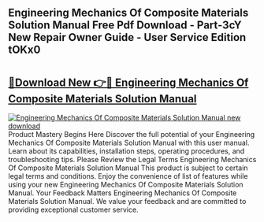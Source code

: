 ## Engineering Mechanics Of Composite Materials Solution Manual Free Pdf Download - Part-3cY New Repair Owner Guide - User Service Edition tOKx0

# <h2><a href="http://bc44383.oget.top/?id=Engineering+Mechanics+Of+Composite+Materials+Solution+Manual">🔗Download New 👉🔴 Engineering Mechanics Of Composite Materials Solution Manual</a></h2>

[![Engineering Mechanics Of Composite Materials Solution Manual new download](https://i.imgur.com/5g1atiW.png)](http://bc44383.oget.top/?id=Engineering+Mechanics+Of+Composite+Materials+Solution+Manual)
Product Mastery Begins Here Discover the full potential of your Engineering Mechanics Of Composite Materials Solution Manual with this user manual. Learn about its capabilities, installation steps, operating procedures, and troubleshooting tips. Please Review the Legal Terms Engineering Mechanics Of Composite Materials Solution Manual This product is subject to certain legal terms and conditions. Enjoy the convenience of list of features while using your new Engineering Mechanics Of Composite Materials Solution Manual. Your Feedback Matters Engineering Mechanics Of Composite Materials Solution Manual. We value your feedback and are committed to providing exceptional customer service.
